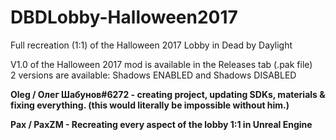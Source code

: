 # DBDLobby-Halloween2017
Full recreation (1:1) of the Halloween 2017 Lobby in Dead by Daylight

V1.0 of the Halloween 2017 mod is available in the Releases tab (.pak file) <br>
2 versions are available: Shadows ENABLED and Shadows DISABLED

**Oleg / Олег Шабунов#6272 - creating project, updating SDKs, materials & fixing everything. (this would literally be impossible without him.)** <br>

**Pax / PaxZM - Recreating every aspect of the lobby 1:1 in Unreal Engine**
